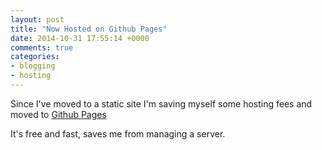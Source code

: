 ```yaml
---
layout: post
title: "Now Hosted on Github Pages"
date: 2014-10-31 17:55:14 +0000
comments: true
categories: 
- blogging
- hosting
---
```


Since I've moved to a static site I'm saving myself some hosting fees and moved to [Github Pages](https://help.github.com/categories/github-pages-basics/)

It's free and fast, saves me from managing a server.
